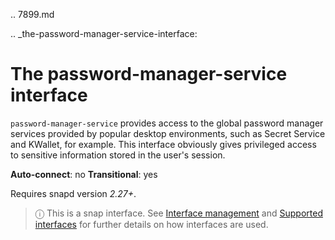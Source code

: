 .. 7899.md

.. _the-password-manager-service-interface:

# The password-manager-service interface

`password-manager-service` provides access to the global password manager services provided by popular desktop environments, such as Secret Service and KWallet, for example. This interface obviously gives privileged access to sensitive information stored in the user's session.

**Auto-connect**: no
**Transitional**: yes

Requires snapd version _2.27+_.

> ⓘ  This is a snap interface. See [Interface management](/t/interface-management/6154) and [Supported interfaces](/t/supported-interfaces/7744) for further details on how interfaces are used.